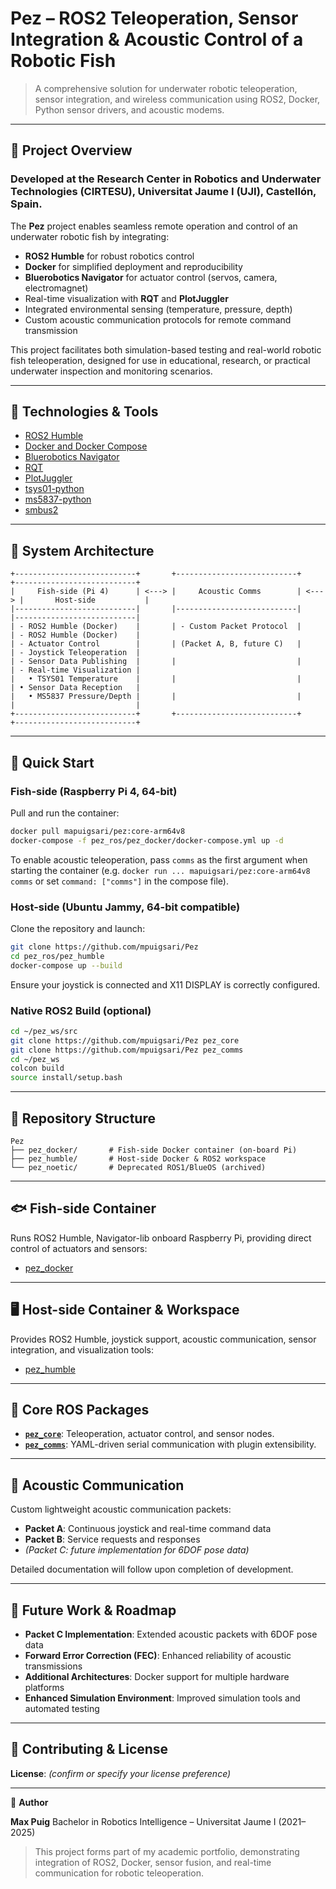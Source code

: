 # Pez – ROS2 Teleoperation, Sensor Integration & Acoustic Control of a Robotic Fish

> A comprehensive solution for underwater robotic teleoperation, sensor integration, and wireless communication using ROS2, Docker, Python sensor drivers, and acoustic modems.

---

## 🌊 Project Overview

### Developed at the Research Center in Robotics and Underwater Technologies (CIRTESU), Universitat Jaume I (UJI), Castellón, Spain.

The **Pez** project enables seamless remote operation and control of an underwater robotic fish by integrating:

* **ROS2 Humble** for robust robotics control
* **Docker** for simplified deployment and reproducibility
* **Bluerobotics Navigator** for actuator control (servos, camera, electromagnet)
* Real-time visualization with **RQT** and **PlotJuggler**
* Integrated environmental sensing (temperature, pressure, depth)
* Custom acoustic communication protocols for remote command transmission

This project facilitates both simulation-based testing and real-world robotic fish teleoperation, designed for use in educational, research, or practical underwater inspection and monitoring scenarios.

---

## 🧰 Technologies & Tools

* [ROS2 Humble](https://docs.ros.org/en/humble/)
* [Docker and Docker Compose](https://docs.docker.com/compose/)
* [Bluerobotics Navigator](https://bluerobotics.com/store/comm-control-power/control/navigator/)
* [RQT](https://wiki.ros.org/rqt)
* [PlotJuggler](https://github.com/facontidavide/PlotJuggler)
* [tsys01-python](https://github.com/bluerobotics/tsys01-python)
* [ms5837-python](https://github.com/bluerobotics/ms5837-python)
* [smbus2](https://pypi.org/project/smbus2/)

---

## 🧱 System Architecture

```
+---------------------------+       +---------------------------+       +---------------------------+
|     Fish-side (Pi 4)      | <---> |     Acoustic Comms        | <---> |       Host-side           |
|---------------------------|       |---------------------------|       |---------------------------|
| - ROS2 Humble (Docker)    |       | - Custom Packet Protocol  |       | - ROS2 Humble (Docker)    |
| - Actuator Control        |       | (Packet A, B, future C)   |       | - Joystick Teleoperation  |
| - Sensor Data Publishing  |       |                           |       | - Real-time Visualization |
|   • TSYS01 Temperature    |       |                           |       | • Sensor Data Reception   |
|   • MS5837 Pressure/Depth |       |                           |       |                           |
+---------------------------+       +---------------------------+       +---------------------------+
```

---

## 🚀 Quick Start

### Fish-side (Raspberry Pi 4, 64-bit)

Pull and run the container:

```bash
docker pull mapuigsari/pez:core-arm64v8
docker-compose -f pez_ros/pez_docker/docker-compose.yml up -d
```

To enable acoustic teleoperation, pass `comms` as the first argument when
starting the container (e.g. `docker run ... mapuigsari/pez:core-arm64v8 comms`
or set `command: ["comms"]` in the compose file).

### Host-side (Ubuntu Jammy, 64-bit compatible)

Clone the repository and launch:

```bash
git clone https://github.com/mpuigsari/Pez
cd pez_ros/pez_humble
docker-compose up --build
```

Ensure your joystick is connected and X11 DISPLAY is correctly configured.

### Native ROS2 Build (optional)

```bash
cd ~/pez_ws/src
git clone https://github.com/mpuigsari/Pez pez_core
git clone https://github.com/mpuigsari/Pez pez_comms
cd ~/pez_ws
colcon build
source install/setup.bash
```

---

## 📁 Repository Structure

```
Pez
├── pez_docker/       # Fish-side Docker container (on-board Pi)
├── pez_humble/       # Host-side Docker & ROS2 workspace
└── pez_noetic/       # Deprecated ROS1/BlueOS (archived)
```

---

## 🐟 Fish-side Container

Runs ROS2 Humble, Navigator-lib onboard Raspberry Pi, providing direct control of actuators and sensors:

* [pez\_docker](pez_ros/pez_docker/README.md)

---

## 🖥️ Host-side Container & Workspace

Provides ROS2 Humble, joystick support, acoustic communication, sensor integration, and visualization tools:

* [pez\_humble](pez_ros/pez_humble/README.md)

---

## 🔧 Core ROS Packages

* **[`pez_core`](pez_ros/pez_humble/pez_ws/src/pez_core/README.md)**: Teleoperation, actuator control, and sensor nodes.
* **[`pez_comms`](pez_ros/pez_humble/pez_ws/src/pez_comms/README.md)**: YAML-driven serial communication with plugin extensibility.

---

## 📡 Acoustic Communication

Custom lightweight acoustic communication packets:

* **Packet A**: Continuous joystick and real-time command data
* **Packet B**: Service requests and responses
* *(Packet C: future implementation for 6DOF pose data)*

Detailed documentation will follow upon completion of development.

---

## 🚧 Future Work & Roadmap

* **Packet C Implementation**: Extended acoustic packets with 6DOF pose data
* **Forward Error Correction (FEC)**: Enhanced reliability of acoustic transmissions
* **Additional Architectures**: Docker support for multiple hardware platforms
* **Enhanced Simulation Environment**: Improved simulation tools and automated testing

---

## 🤝 Contributing & License

**License**: *(confirm or specify your license preference)*

---

👤 **Author**

**Max Puig**
Bachelor in Robotics Intelligence – Universitat Jaume I (2021–2025)

> This project forms part of my academic portfolio, demonstrating integration of ROS2, Docker, sensor fusion, and real-time communication for robotic teleoperation.
